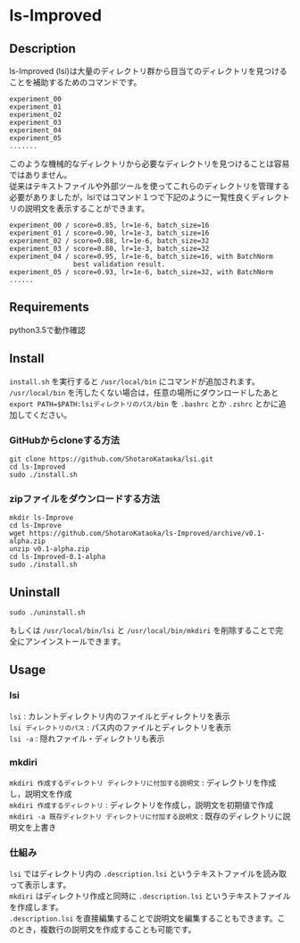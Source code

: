 # ls-Improved
## Description
ls-Improved (lsi)は大量のディレクトリ群から目当てのディレクトリを見つけることを補助するためのコマンドです。  
```
experiment_00
experiment_01
experiment_02
experiment_03
experiment_04
experiment_05
.......
```
このような機械的なディレクトリから必要なディレクトリを見つけることは容易ではありません。  
従来はテキストファイルや外部ツールを使ってこれらのディレクトリを管理する必要がありましたが，lsiではコマンド１つで下記のように一覧性良くディレクトリの説明文を表示することができます。  
```
experiment_00 / score=0.85, lr=1e-6, batch_size=16
experiment_01 / score=0.90, lr=1e-3, batch_size=16
experiment_02 / score=0.88, lr=1e-6, batch_size=32
experiment_03 / score=0.80, lr=1e-3, batch_size=32
experiment_04 / score=0.95, lr=1e-6, batch_size=16, with BatchNorm
                best validation result.
experiment_05 / score=0.93, lr=1e-6, batch_size=32, with BatchNorm
......
```

## Requirements
python3.5で動作確認  

## Install
`install.sh` を実行すると `/usr/local/bin` にコマンドが追加されます。  
`/usr/local/bin` を汚したくない場合は，任意の場所にダウンロードしたあと `export PATH=$PATH:lsiディレクトリのパス/bin` を `.bashrc` とか `.zshrc` とかに追加してください。  

### GitHubからcloneする方法
```
git clone https://github.com/ShotaroKataoka/lsi.git
cd ls-Improved
sudo ./install.sh
```

### zipファイルをダウンロードする方法
```
mkdir ls-Improve
cd ls-Improve
wget https://github.com/ShotaroKataoka/ls-Improved/archive/v0.1-alpha.zip
unzip v0.1-alpha.zip
cd ls-Improved-0.1-alpha
sudo ./install.sh
```

## Uninstall
```
sudo ./uninstall.sh
```
もしくは `/usr/local/bin/lsi` と `/usr/local/bin/mkdiri` を削除することで完全にアンインストールできます。  

## Usage
### lsi
`lsi` : カレントディレクトリ内のファイルとディレクトリを表示  
`lsi ディレクトリのパス` : パス内のファイルとディレクトリを表示  
`lsi -a` : 隠れファイル・ディレクトリも表示  

### mkdiri
`mkdiri 作成するディレクトリ ディレクトリに付加する説明文` : ディレクトリを作成し，説明文を作成  
`mkdiri 作成するディレクトリ` : ディレクトリを作成し，説明文を初期値で作成  
`mkdiri -a 既存ディレクトリ ディレクトリに付加する説明文` : 既存のディレクトリに説明文を上書き  

### 仕組み
`lsi` ではディレクトリ内の `.description.lsi` というテキストファイルを読み取って表示します。  
`mkdiri` はディレクトリ作成と同時に `.description.lsi` というテキストファイルを作成します。  
`.description.lsi` を直接編集することで説明文を編集することもできます。このとき，複数行の説明文を作成することも可能です。  
